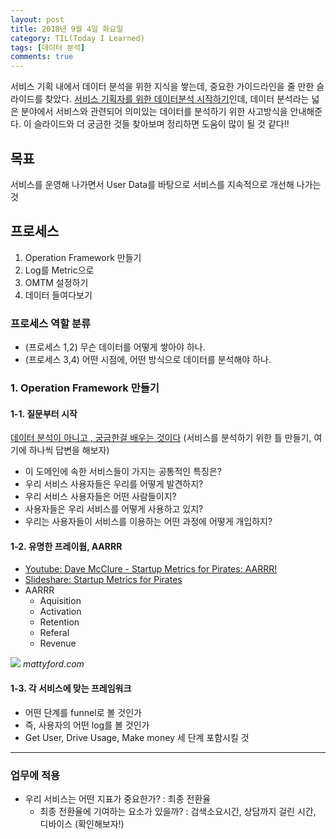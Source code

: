 ```yaml
---
layout: post
title: 2018년 9월 4일 화요일
category: TIL(Today I Learned)
tags: [데이터 분석]
comments: true
---
```


서비스 기획 내에서 데이터 분석을 위한 지식을 쌓는데, 중요한 가이드라인을 줄 만한 슬라이드를 찾았다. [서비스 기획자를 위한 데이터분석 시작하기](https://www.slideshare.net/leoyang991/ss-90038927)인데, 데이터 분석라는 넓은 분야에서 서비스와 관련되어 의미있는 데이터를 분석하기 위한 사고방식을 안내해준다. 이 슬라이드와 더 궁금한 것들 찾아보며 정리하면 도움이 많이 될 것 같다!!

## 목표
서비스를 운영해 나가면서 User Data를 바탕으로 서비스를 지속적으로 개선해 나가는 것

## 프로세스
1. Operation Framework 만들기
2. Log를 Metric으로
3. OMTM 설정하기
4. 데이터 들여다보기

### 프로세스 역할 분류
- (프로세스 1,2) 무슨 데이터를 어떻게 쌓아야 하나. 
- (프로세스 3,4) 어떤 시점에, 어떤 방식으로 데이터를 분석해야 하나. 

### 1. Operation Framework 만들기

#### 1-1. 질문부터 시작
[데이터 분석이 아니고 , 궁금한걸 배우는 것이다](https://brunch.co.kr/@wjchee/87)
(서비스를 분석하기 위한 틀 만들기, 여기에 하나씩 답변을 해보자)

- 이 도메인에 속한 서비스들이 가지는 공통적인 특징은?
- 우리 서비스 사용자들은 우리를 어떻게 발견하지?
- 우리 서비스 사용자들은 어떤 사람들이지?
- 사용자들은 우리 서비스를 어떻게 사용하고 있지?
- 우리는 사용자들이 서비스를 이용하는 어떤 과정에 어떻게 개입하지?

#### 1-2. 유명한 프레이웜, AARRR
- [Youtube: Dave McClure - Startup Metrics for Pirates: AARRR!](https://www.youtube.com/watch?v=irjgfW0BIrw)
- [Slideshare: Startup Metrics for Pirates](https://www.slideshare.net/dmc500hats/startup-metrics-for-pirates-long-version/4-Example_Conversion_Metrics_note_not)
- AARRR
    - Aquisition 
    - Activation
    - Retention
    - Referal
    - Revenue

![](https://static1.squarespace.com/static/51ca7a23e4b0ff1650b3c726/t/5436f75de4b0b5cde8b97f93/1412888414223/)
*mattyford.com*

#### 1-3. 각 서비스에 맞는 프레임워크

- 어떤 단계를 funnel로 볼 것인가
- 즉, 사용자의 어떤 log를 볼 것인가
- Get User, Drive Usage, Make money 세 단계 포함시킬 것 


---
### 업무에 적용
- 우리 서비스는 어떤 지표가 중요한가? : 최종 전환율
    - 최종 전환율에 기여하는 요소가 있을까? : 검색소요시간, 상담까지 걸린 시간, 디바이스 (확인해보자!)